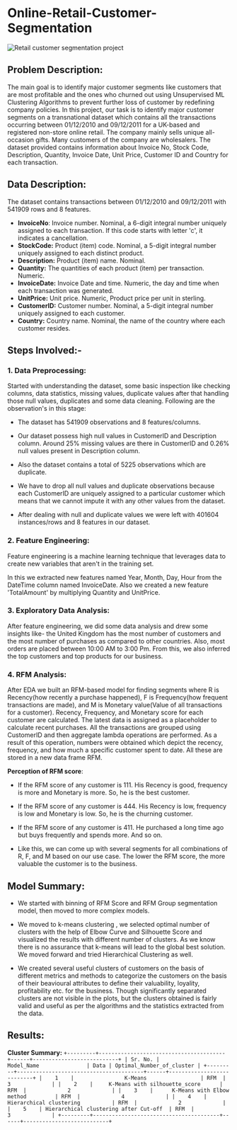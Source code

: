 # Online-Retail-Customer-Segmentation

![Retail customer segmentation project](https://user-images.githubusercontent.com/104018984/203330270-ac08ce23-d417-4a0e-97bf-4af8db5e8b34.jpeg)

## Problem Description: 

The main goal is to identify major customer segments like customers that are most profitable and the ones who churned out using Unsupervised ML Clustering Algorithms to prevent further loss of customer by redefining company policies. In this project, our task is to identify major customer segments on a transnational dataset which contains all the transactions occurring between 01/12/2010 and 09/12/2011 for a UK-based and registered non-store online retail. The company mainly sells unique all-occasion gifts. Many customers of the company are wholesalers. The dataset provided contains information about Invoice No, Stock Code, Description, Quantity, Invoice Date, Unit Price, Customer ID and Country for each transaction.

## Data Description:

The dataset contains transactions between 01/12/2010 and 09/12/2011 with 541909 rows and 8 features.

* **InvoiceNo**: Invoice number. Nominal, a 6-digit integral number uniquely assigned to each
transaction. If this code starts with letter 'c', it indicates a cancellation.
* **StockCode:** Product (item) code. Nominal, a 5-digit integral number uniquely assigned to each
distinct product.
* **Description:** Product (item) name. Nominal.
* **Quantity:** The quantities of each product (item) per transaction. Numeric.
* **InvoiceDate:** Invoice Date and time. Numeric, the day and time when each transaction was
generated.
* **UnitPrice:** Unit price. Numeric, Product price per unit in sterling.
* **CustomerID:** Customer number. Nominal, a 5-digit integral number uniquely assigned to each
customer.
* **Country:** Country name. Nominal, the name of the country where each customer resides.


## Steps Involved:-

### 1. Data Preprocessing: 

Started with understanding the dataset, some basic inspection like checking columns, data statistics, missing values, duplicate values after that handling those null values, duplicates and some data cleaning. Following are the observation's in this stage: 

* The dataset has 541909 observations and 8 features/columns.

* Our dataset possess high null values in CustomerID and Description column. Around
25% missing values are there in CustomerID and 0.26% null values present in
Description column.

* Also the dataset contains a total of 5225 observations which are duplicate.

* We have to drop all null values and duplicate observations because each CustomerID
are uniquely assigned to a particular customer which means that we cannot impute it
with any other values from the dataset.

* After dealing with null and duplicate values we were left with 401604 instances/rows
and 8 features in our dataset.

### 2. Feature Engineering:

Feature engineering is a machine learning technique that leverages data to create new variables that aren't in the training set. 

In this we extracted new features named Year, Month, Day, Hour from the DateTime column named InvoiceDate.
Also we created a new feature 'TotalAmount' by multiplying Quantity and UnitPrice. 

### 3. Exploratory Data Analysis:

After feature engineering, we did some data analysis and drew some insights like- the United Kingdom has the most number of customers and the most number of purchases as compared to other countries. Also, most orders are placed between 10:00 AM to 3:00 Pm. From this, we also inferred the top customers and top products for our business.

### 4. RFM Analysis: 

After EDA we built an RFM-based model for finding segments where R is Recency(how recently a purchase happened), F is Frequency(how frequent transactions are made), and M is Monetary value(Value of all transactions for a customer). Recency, Frequency, and Monetary score for each customer are calculated. The latest data is assigned as a placeholder to calculate recent purchases. All the transactions are grouped using CustomerID and then aggregate lambda operations are performed. As a result of this operation, numbers were obtained which depict the recency, frequency, and how much a specific customer spent to date. All these are stored in a new data frame RFM.

**Perception of RFM score**:

*  If the RFM score of any customer is 111. His Recency is good, frequency is more and Monetary is more. So, he is the best customer. 

* If the RFM score of any customer is 444. His Recency is low, frequency is low and Monetary is low. So, he is the churning customer. 

* If the RFM score of any customer is 411. He purchased a long time ago but buys frequently and spends more. And so on.

* Like this, we can come up with several segments for all combinations of R, F, and M based on our use case. The lower the RFM score, the more valuable the customer is to the business. 


## Model Summary: 

* We started with binning of RFM Score and RFM Group segmentation model, then moved to more complex models.

* We moved to k-means clustering , we selected optimal number of clusters with the help of Elbow Curve and Silhouette Score and visualized the results with different number of clusters. As we know there is no assurance that k-means will lead to the global best solution. We moved forward and tried Hierarchical Clustering as well.

* We created several useful clusters of customers on the basis of different metrics and methods to categorize the customers on the basis of their beavioural attributes to define their valuability, loyality, profitability etc. for the business. Though significantly separated clusters are not visible in the plots, but the clusters obtained is fairly valid and useful as per the algorithms and the statistics extracted from the data.

## Results: 

**Cluster Summary:** 
`
+---------+----------------------------------------+------+---------------------------+
| Sr. No. |               Model_Name               | Data | Optimal_Number_of_cluster |
+---------+----------------------------------------+------+---------------------------+
|    1    |                K-Means                 | RFM  |             3             |
|    2    |     K-Means with silhouette_score      | RFM  |             2             |
|    3    |      K-Means with Elbow method         | RFM  |             4             |
|    4    |       Hierarchical clustering          | RFM  |             2             |
|    5    | Hierarchical clustering after Cut-off  | RFM  |             3             |
+---------+----------------------------------------+------+---------------------------+
`
















